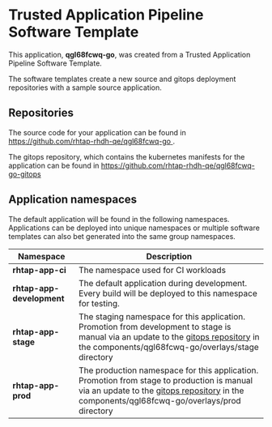 # Trusted Application Pipeline Software Template

This application, **qgl68fcwq-go**, was created from a Trusted Application Pipeline Software Template.

The software templates create a new source and gitops deployment repositories with a sample source application. 

## Repositories

The source code for your application can be found in [https://github.com/rhtap-rhdh-qe/qgl68fcwq-go ](https://github.com/rhtap-rhdh-qe/qgl68fcwq-go ).
 
The gitops repository, which contains the kubernetes manifests for the application can be found in 
[https://github.com/rhtap-rhdh-qe/qgl68fcwq-go-gitops ](https://github.com/rhtap-rhdh-qe/qgl68fcwq-go-gitops ) 

## Application namespaces 

The default application will be found in the following namespaces. Applications can be deployed into unique namespaces or multiple software templates can also bet generated into the same group namespaces.  

|  Namespace   |  Description   |  
| -------- | -------- |
| **rhtap-app-ci** | The namespace used for CI workloads |
| **rhtap-app-development** | The default application during development. Every build will be deployed to this namespace for testing. |
| **rhtap-app-stage** | The staging namespace for this application. Promotion from development to stage is manual via an update to the [gitops repository](https://github.com/rhtap-rhdh-qe/qgl68fcwq-go-gitops ) in the components/qgl68fcwq-go/overlays/stage directory |
| **rhtap-app-prod** | The production namespace for this application. Promotion from stage to production is manual via an update to the [gitops repository](https://github.com/rhtap-rhdh-qe/qgl68fcwq-go-gitops ) in the components/qgl68fcwq-go/overlays/prod directory |